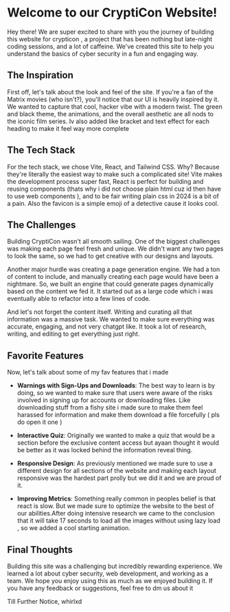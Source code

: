 # Welcome to our CryptiCon Website!

Hey there! We are super excited to share with you the journey of building this website for crypticon , a project that has been nothing but late-night coding sessions, and a lot of caffeine. We've created this site to help you understand the basics of cyber security in a fun and engaging way.

## The Inspiration

First off, let's talk about the look and feel of the site. If you're a fan of the Matrix movies (who isn't?), you'll notice that our UI is heavily inspired by it. We wanted to capture that cool, hacker vibe with a modern twist. The green and black theme, the animations, and the overall aesthetic are all nods to the iconic film series.
Iv also added like bracket and text effect for each heading to make it feel way more complete

## The Tech Stack

For the tech stack, we chose Vite, React, and Tailwind CSS. Why? Because they're literally the easiest way to make such a complicated site! Vite makes the development process super fast, React is perfect for building and reusing components (thats why i did not choose plain html cuz id then have to use web components ), and to be fair writing plain css in 2024 is a bit of a pain. Also the favicon is a simple emoji of a detective cause it looks cool.

## The Challenges

Building CryptiCon wasn't all smooth sailing. One of the biggest challenges was making each page feel fresh and unique. We didn't want any two pages to look the same, so we had to get creative with our designs and layouts.

Another major hurdle was creating a page generation engine. We had a ton of content to include, and manually creating each page would have been a nightmare. So, we built an engine that could generate pages dynamically based on the content we fed it. It started out as a large code which i was eventually able to refactor into a few lines of code.

And let's not forget the content itself. Writing and curating all that information was a massive task. We wanted to make sure everything was accurate, engaging, and not very chatgpt like. It took a lot of research, writing, and editing to get everything just right.

## Favorite Features

Now, let's talk about some of my fav features that i made

- **Warnings with Sign-Ups and Downloads**: The best way to learn is by doing, so we wanted to make sure that users were aware of the risks involved in signing up for accounts or downloading files. Like downloading stuff from a fishy site i made sure to make them feel harassed for information and make them download a file forcefully ( pls do open it one )

- **Interactive Quiz**: Originally we wanted to make a quiz that would be a section before the exclusive content access but ayaan thought it would be better as it was locked behind the information reveal thing.

- **Responsive Design**: As previously mentioned we made sure to use a different design for all sections of the website and making each layout responsive was the hardest part prolly but we did it and we are proud of it.

- **Improving Metrics**: Something really common in peoples belief is that react is slow. But we made sure to optimize the website to the best of our abilities.After doing intensive research we came to the conclusion that it will take 17 seconds to load all the images without using lazy load , so we added a cool starting animation.

## Final Thoughts

Building this site was a challenging but incredibly rewarding experience. We learned a lot about cyber security, web development, and working as a team. We hope you enjoy using this as much as we enjoyed building it. If you have any feedback or suggestions, feel free to dm us about it

Till Further Notice,
whirlxd